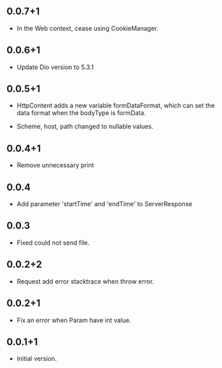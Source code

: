 ## 0.0.7+1
- In the Web context, cease using CookieManager.

## 0.0.6+1

- Update Dio version to 5.3.1

## 0.0.5+1

- HttpContent adds a new variable formDataFormat, which can set the data format when the bodyType is formData.

- Scheme, host, path changed to nullable values. 

## 0.0.4+1

- Remove unnecessary print

## 0.0.4

- Add parameter 'startTime' and 'endTime' to ServerResponse

## 0.0.3

- Fixed could not send file.

## 0.0.2+2

- Request add error stacktrace when throw error. 

## 0.0.2+1

- Fix an error when Param have int value.

## 0.0.1+1

- Initial version.
